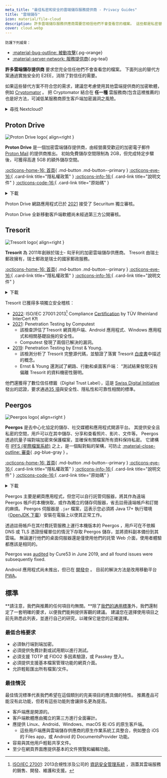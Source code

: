 ```yaml
---
meta_title: "最佳私密和安全的雲端儲存服務提供商 - Privacy Guides"
title: "雲端儲存"
icon: material/file-cloud
description: 許多雲端儲存服務供應商需要您相信他們不會查看您的檔案。 這些都是私密替代品！
cover: cloud.webp
---
```


<small>防護下列威脅：</small>

- [:material-bug-outline: 被動攻擊](basics/common-threats.md#security-and-privacy ""){.pg-orange}
- [:material-server-network: 服務提供商](basics/common-threats.md#privacy-from-service-providers ""){.pg-teal}

**許多雲端儲存提供商** 要求您完全信任他們不會查看您的檔案。 下面列出的替代方案通過實施安全的 E2EE，消除了對信任的需要。

如果這些替代方案不符合您的需求，建議您考慮使用其他雲端提供商的加密軟體，例如 [Cryptomator](encryption.md#cryptomator-cloud) 。 把 Cryptomator 結合在 **任一種** 雲服務商(包含這裡推薦的) 也是好方法，可減低某服務商原生客戶端加密漏洞之風險。

<details class="admonition info" markdown>
<summary>尋找 Nextcloud?</summary>

Nextcloud [仍是](document-collaboration.md#nextcloud) 自我託管檔案管理套件的推薦工具，然而我們目前不推薦第三方 Nextcloud 儲存提供商，因為我們 [不建議](https://discuss.privacyguides.net/t/dont-recommend-nextcloud-e2ee/10352/29) 普通使用者使用 Nextcloud 內建的 E2EE 功能。

</details>

## Proton Drive

<div class="admonition recommendation" markdown>

![Proton Drive logo](assets/img/cloud/protondrive.svg){ align=right }

**Proton Drive** 是一個加密雲端儲存提供商，由經營廣受歡迎的加密電子郵件 [Proton Mail](email.md#proton-mail) 的提供商推出。 初始免費儲存空間限制為 2GB，但完成特定步驟後，可獲得高達 5GB 的額外儲存空間。

[:octicons-home-16: 首頁](https://proton.me/drive){ .md-button .md-button--primary }
[:octicons-eye-16:](https://proton.me/drive/privacy-policy){ .card-link title="隱私權政策" }
[:octicons-info-16:](https://proton.me/support/drive){ .card-link title="說明文件" }
[:octicons-code-16:](https://github.com/ProtonMail/WebClients){ .card-link title="原始碼" }

<details class="downloads" markdown>
<summary>下載</summary>

- [:simple-googleplay: Google Play](https://play.google.com/store/apps/details?id=me.proton.android.drive)
- [:simple-appstore: App Store](https://apps.apple.com/app/id1509667851)
- [:fontawesome-brands-windows: Windows](https://proton.me/drive/download)
- [:simple-apple: macOS](https://proton.me/drive/download)

</details>

</div>

Proton Drive 網路應用程式已於 [2021](https://proton.me/community/open-source) 接受了 Securitum 獨立審核。

Proton Drive 全新移動客戶端軟體尚未經過第三方公開審核。

## Tresorit

<div class="admonition recommendation" markdown>

![Tresorit logo](assets/img/cloud/tresorit.svg){ align=right }

**Tresorit** 為 2011年創辦於瑞士- 匃牙利的加密雲端儲存供應商。 Tresorit 由瑞士郵政擁有，瑞士郵政是瑞士的國家郵政服務。

[:octicons-home-16: 首頁](https://tresorit.com){ .md-button .md-button--primary }
[:octicons-eye-16:](https://tresorit.com/legal/privacy-policy){ .card-link title="隱私權政策" }
[:octicons-info-16:](https://support.tresorit.com){ .card-link title="說明文件" }

<details class="downloads" markdown>
<summary>下載</summary>

- [:simple-googleplay: Google Play](https://play.google.com/store/apps/details?id=com.tresorit.mobile)
- [:simple-appstore: App Store](https://apps.apple.com/app/id722163232)
- [:fontawesome-brands-windows: Windows](https://tresorit.com/download)
- [:simple-apple: macOS](https://tresorit.com/download)
- [:simple-linux: Linux](https://tresorit.com/download)

</details>

</div>

Tresorit 已獲得多項獨立安全稽核：

- [2022](https://tresorit.com/blog/tresorit-receives-iso-27001-certification): ISO/IEC 27001:2013[^1] Compliance [Certification](https://certipedia.com/quality_marks/9108644476) by TÜV Rheinland InterCert Kft
- [2021](https://tresorit.com/blog/fresh-penetration-testing-confirms-tresorit-security): Penetration Testing by Computest
    - 該檢查評估了Tresorit 網頁用戶端、Android 應用程式、Windows 應用程式和相關基礎設施的安全性。
    - Computest 發現了兩個已解決的漏洞。
- [2019](https://tresorit.com/blog/ernst-young-review-verifies-tresorits-security-architecture): Penetration Testing by Ernst & Young.
    - 該檢測分析了 Tresorit 完整源代碼，並驗證了落實 Tresorit [白皮書](https://prodfrontendcdn.azureedge.net/202208011608/tresorit-encryption-whitepaper.pdf)中描述的概念。
    - Ernst & Young 還測試了網路、行動和桌面客戶端： “測試結果發現沒有偏離 Tresorit 的資料機密性聲明。

他們還獲得了數位信任標籤（Digital Trust Label），這是 [Swiss Digital Initiative](https://efd.admin.ch/en/swiss-digital-initiative-en) 發出的認證，要求通過[35 項](https://swiss-digital-initiative.org/criteria)與安全性、隱私性和可靠性相關的標準。

## Peergos

<div class="admonition recommendation" markdown>

![Peergos logo](assets/img/cloud/peergos.svg){ align=right }

**Peergos** 是去中心化協定的儲存、社交媒體和應用程式開源平台。 其提供安全且私密的空間，用戶可以在其中儲存、分享和查看照片、影片、文件等。 Peergos 透過抗量子端對端加密來保護檔案，並確保有關檔案所有資料保持私密。 它建構在 [IPFS (星際檔案系統)](https://ipfs.tech) 之上，是一個點對點的架構，可防止 [:material-close-outline: 審查](basics/common-threats.md#avoiding-censorship){ .pg-blue-gray } 。

[:octicons-home-16: 首頁](https://peergos.org){ .md-button .md-button--primary }
[:octicons-eye-16:](https://peergos.net/privacy.html){ .card-link title="隱私權政策" }
[:octicons-info-16:](https://book.peergos.org){ .card-link title="說明文件" }
[:octicons-code-16:](https://github.com/Peergos/Peergos){ .card-link title="原始碼" }

<details class="downloads" markdown>
<summary>下載</summary>

- [:octicons-globe-16: 網頁版](https://peergos.net)
- [:fontawesome-brands-windows: Windows](https://github.com/Peergos/web-ui/releases)
- [:simple-apple: macOS](https://github.com/Peergos/web-ui/releases)
- [:simple-linux: Linux](https://github.com/Peergos/web-ui/releases)

</details>

</div>

Peergos 主要是網頁應用程式，但您可以自行託管伺服器，將其作為遠端 Peergos 帳戶的本機快取，或作為獨立的儲存伺服器，省去註冊遠端帳戶和訂閱的麻煩。 Peergos 伺服器是 `.jar` 檔案，這表示您必須將 Java 17+ 執行環境（[OpenJDK 下載](https://azul.com/downloads)）安裝在電腦上以使其正常工作。

透過註冊帳戶在其付費託管服務上運行本機版本的 Peergos ，用戶可在不依賴 DNS 或 TLS 憑證授權單位的情況下存取 Peergos 儲存，並將資料副本備份到其雲端。 無論運行他們的桌面伺服器還是僅使用他們的託管 Web 介面，使用者體驗都應該是相同的。

Peergos was [audited](https://cure53.de/pentest-report_peergos.pdf) by Cure53 in June 2019, and all found issues were subsequently fixed.

Android 應用程式尚未推出，但已在 [開發中](https://discuss.privacyguides.net/t/peergos-private-storage-sharing-social-media-and-application-platform/11825/25) 。 目前的解決方法是改用移動平台 [PWA](https://peergos.net)。

## 標準

**請注意，我們與推薦的任何項目均無關。**除了[我們的通用標準](about/criteria.md)外，我們還制定了一套明確的要求，以便我們能夠提供客觀的建議。 建議您在選擇使用項目之前先熟悉此列表，並進行自己的研究，以確保它是您的正確選擇。

### 最低合格要求

- 必須執行端到端加密。
- 必須提供免費計劃或試用期以進行測試。
- 必須支援 TOTP 或 FIDO2 多因素驗證，或 Passkey 登入。
- 必須提供支援基本檔案管理功能的網頁介面。
- 允許輕鬆匯出所有檔案/文件。

### 最佳情況

最佳情況標準代表我們希望在這個類別的完美項目的應具備的特性。 推薦產品可能沒有此功能，但若有這些功能則會讓排名更為提高。

- 客戶端應是開源的。
- 客戶端軟體應由獨立的第三方進行全面審計。
- 應提供 Linux、Android、Windows、macOS 和 iOS 的原生客戶端。
    - 這些用戶端應與雲端儲存供應商的原生作業系統工具整合，例如整合 iOS 的 Files app，或 Android 的 DocumentsProvider 功能。
- 容易與其他用戶輕鬆共享文件。
- 至少在網頁界面應提供基本的文件預覽和編輯功能。

[^1]: [ISO/IEC 27001](https://en.wikipedia.org/wiki/ISO/IEC_27001): 2013合規性涉及公司的 [資訊安全管理系統](https://en.wikipedia.org/wiki/Information_security_management) ，涵蓋其雲端服務的銷售、開發、維護和支援。

